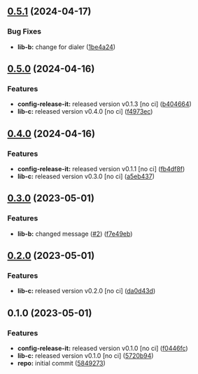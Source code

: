 

## [0.5.1](https://github.com/GaborTorma/monorepo-semantic-releases/compare/@mono/lib-b-v0.5.0...@mono/lib-b-v0.5.1) (2024-04-17)


### Bug Fixes

* **lib-b:** change for dialer ([1be4a24](https://github.com/GaborTorma/monorepo-semantic-releases/commit/1be4a2433ec8adf6d8246500383d5e131e7b4873))

## [0.5.0](https://github.com/GaborTorma/monorepo-semantic-releases/compare/@mono/lib-b-v0.4.0...@mono/lib-b-v0.5.0) (2024-04-16)


### Features

* **config-release-it:** released version v0.1.3 [no ci] ([b404664](https://github.com/GaborTorma/monorepo-semantic-releases/commit/b4046647997d2dd466eaae98edec91ee6fdcb20a))
* **lib-c:** released version v0.4.0 [no ci] ([f4973ec](https://github.com/GaborTorma/monorepo-semantic-releases/commit/f4973ecd499210741bccbe69808f11de3d08007e))

## [0.4.0](https://github.com/GaborTorma/monorepo-semantic-releases/compare/@mono/lib-b-v0.3.0...@mono/lib-b-v0.4.0) (2024-04-16)


### Features

* **config-release-it:** released version v0.1.1 [no ci] ([fb4df8f](https://github.com/GaborTorma/monorepo-semantic-releases/commit/fb4df8fdfbb20082e1d7c6e756db88ce58e661c8))
* **lib-c:** released version v0.3.0 [no ci] ([a5eb437](https://github.com/GaborTorma/monorepo-semantic-releases/commit/a5eb4376707077771eeeb780ed26c430a598dff2))

## [0.3.0](https://github.com/b12k/monorepo-semantic-releases/compare/@mono/lib-b-v0.2.0...@mono/lib-b-v0.3.0) (2023-05-01)


### Features

* **lib-b:** changed message ([#2](https://github.com/b12k/monorepo-semantic-releases/issues/2)) ([f7e49eb](https://github.com/b12k/monorepo-semantic-releases/commit/f7e49ebb1adf117c2ef5b720bafef6f974872229))

## [0.2.0](https://github.com/b12k/monorepo-semantic-releases/compare/@mono/lib-b-v0.1.0...@mono/lib-b-v0.2.0) (2023-05-01)


### Features

* **lib-c:** released version v0.2.0 [no ci] ([da0d43d](https://github.com/b12k/monorepo-semantic-releases/commit/da0d43d9539c6482a3b5b3b7fc1e993724cee886))

## 0.1.0 (2023-05-01)


### Features

* **config-release-it:** released version v0.1.0 [no ci] ([f0446fc](https://github.com/b12k/monorepo-semantic-releases/commit/f0446fc59c62a71c8d9847d38f6de84f001540ad))
* **lib-c:** released version v0.1.0 [no ci] ([5720b94](https://github.com/b12k/monorepo-semantic-releases/commit/5720b9478083eda6a67a39ca8bfb6dbe2e7d97b0))
* **repo:** initial commit ([5849273](https://github.com/b12k/monorepo-semantic-releases/commit/58492737f01fe3a2fd98e0b2b3c0646e6850a8db))